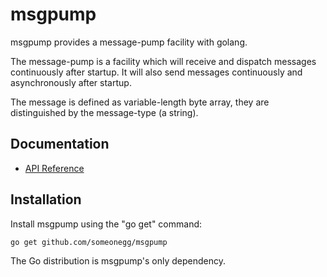 msgpump
======

msgpump provides a message-pump facility with golang.

The message-pump is a facility which will receive and dispatch messages
continuously after startup. It will also send messages continuously and
asynchronously after startup.

The message is defined as variable-length byte array, they are distinguished
by the message-type (a string).

Documentation
-------------

- [API Reference](http://godoc.org/github.com/someonegg/msgpump)

Installation
------------

Install msgpump using the "go get" command:

    go get github.com/someonegg/msgpump

The Go distribution is msgpump's only dependency.
